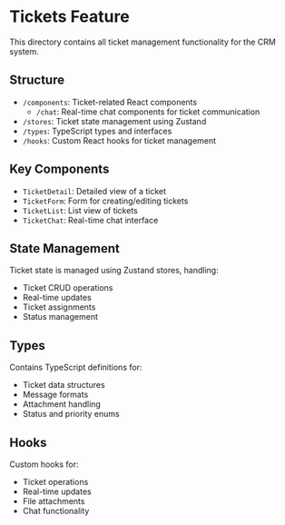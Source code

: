 # Tickets Feature

This directory contains all ticket management functionality for the CRM system.

## Structure
- `/components`: Ticket-related React components
  - `/chat`: Real-time chat components for ticket communication
- `/stores`: Ticket state management using Zustand
- `/types`: TypeScript types and interfaces
- `/hooks`: Custom React hooks for ticket management

## Key Components
- `TicketDetail`: Detailed view of a ticket
- `TicketForm`: Form for creating/editing tickets
- `TicketList`: List view of tickets
- `TicketChat`: Real-time chat interface

## State Management
Ticket state is managed using Zustand stores, handling:
- Ticket CRUD operations
- Real-time updates
- Ticket assignments
- Status management

## Types
Contains TypeScript definitions for:
- Ticket data structures
- Message formats
- Attachment handling
- Status and priority enums

## Hooks
Custom hooks for:
- Ticket operations
- Real-time updates
- File attachments
- Chat functionality

